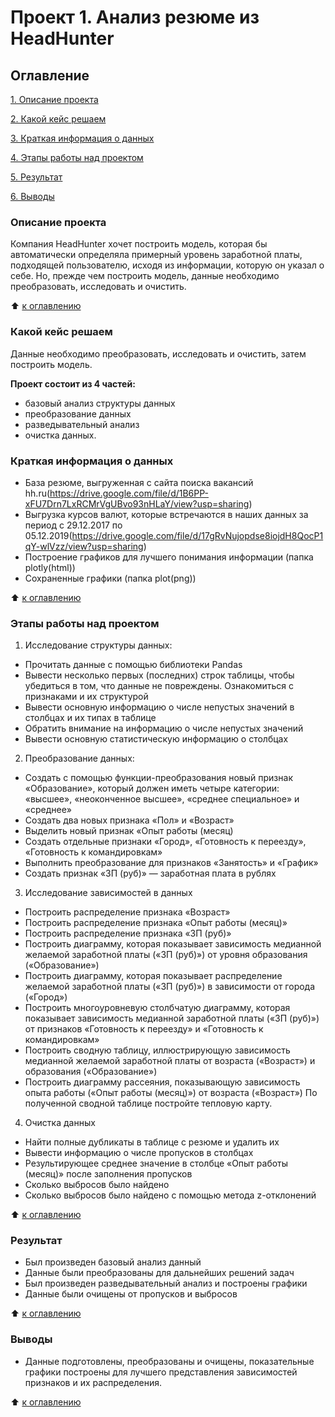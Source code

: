 # Проект 1. Анализ резюме из HeadHunter  

## Оглавление

[1. Описание проекта](https://github.com/Welle470/df-data-science/blob/master/project1/README.md#Описание-проекта)

[2. Какой кейс решаем](https://github.com/Welle470/df-data-science/blob/master/project1/README.md#Какой-кейс-решаем)

[3. Краткая информация о данных](https://github.com/Welle470/df-data-science/blob/master/project1/README.md#Краткая-информация-о-данных)

[4. Этапы работы над проектом](https://github.com/Welle470/df-data-science/blob/master/project1/README.md#Этапы-работы-над-проектом)

[5. Результат](https://github.com/Welle470/df-data-science/blob/master/project1/README.md#Результат)

[6. Выводы](https://github.com/Welle470/df-data-science/blob/master/project1/README.md#Выводы)

### Описание проекта

Компания HeadHunter хочет построить модель, которая бы автоматически определяла примерный уровень заработной платы, подходящей пользователю, исходя из информации, которую он указал о себе. Но, прежде чем построить модель, данные необходимо преобразовать, исследовать и очистить.


:arrow_up: [к оглавлению](https://github.com/Welle470/df-data-science/blob/master/project1/README.md#Оглавление)

### Какой кейс решаем

Данные необходимо преобразовать, исследовать и очистить, затем построить модель.

**Проект состоит из 4 частей:**
- базовый анализ структуры данных
- преобразование данных
- разведывательный анализ
- очистка данных.

### Краткая информация о данных
- База резюме, выгруженная с сайта поиска вакансий hh.ru(https://drive.google.com/file/d/1B6PP-xFU7Drn7LxRCMrVgUBvo93nHLaY/view?usp=sharing)
- Выгрузка курсов валют, которые встречаются в наших данных за период с 29.12.2017 по 05.12.2019(https://drive.google.com/file/d/17gRvNujopdse8iojdH8QocP1qY-wlVzz/view?usp=sharing)
- Построение графиков для лучшего понимания информации (папка plotly(html))
- Сохраненные графики (папка plot(png))


:arrow_up: [к оглавлению](https://github.com/Welle470/df-data-science/blob/master/project1/README.md#Оглавление)

### Этапы работы над проектом
1. Исследование структуры данных:
* Прочитать данные с помощью библиотеки Pandas
* Вывести несколько первых (последних) строк таблицы, чтобы убедиться в том, что данные не повреждены. Ознакомиться с признаками и их структурой
* Вывести основную информацию о числе непустых значений в столбцах и их типах в таблице
* Обратить внимание на информацию о числе непустых значений
* Вывести основную статистическую информацию о столбцах

2. Преобразование данных:
* Создать с помощью функции-преобразования новый признак «Образование», который должен иметь четыре категории: «высшее», «неоконченное высшее», «среднее специальное» и «среднее»
* Создать два новых признака «Пол» и «Возраст»
* Выделить новый признак «Опыт работы (месяц)
* Создать отдельные признаки «Город», «Готовность к переезду», «Готовность к командировкам»
* Выполнить преобразование для признаков «Занятость» и «График»
* Создать признак «ЗП (руб)» — заработная плата в рублях

3. Исследование зависимостей в данных
* Построить распределение признака «Возраст»
* Построить распределение признака «Опыт работы (месяц)»
* Построить распределение признака «ЗП (руб)»
* Построить диаграмму, которая показывает зависимость медианной желаемой заработной платы («ЗП (руб)») от уровня образования («Образование»)
* Построить диаграмму, которая показывает распределение желаемой заработной платы («ЗП (руб)») в зависимости от города («Город»)
* Построить многоуровневую столбчатую диаграмму, которая показывает зависимость медианной заработной платы («ЗП (руб)») от признаков «Готовность к переезду» и «Готовность к командировкам»
* Построить сводную таблицу, иллюстрирующую зависимость медианной желаемой заработной платы от возраста («Возраст») и образования («Образование»)
* Построить диаграмму рассеяния, показывающую зависимость опыта работы («Опыт работы (месяц)») от возраста («Возраст»)
По полученной сводной таблице постройте тепловую карту.

4. Очистка данных
* Найти полные дубликаты в таблице с резюме и удалить их
* Вывести информацию о числе пропусков в столбцах
* Результирующее среднее значение в столбце «Опыт работы (месяц)» после заполнения пропусков
* Сколько выбросов было найдено
* Сколько выбросов было найдено с помощью метода z-отклонений

:arrow_up: [к оглавлению](https://github.com/Welle470/df-data-science/blob/master/project1/README.md#Оглавление)

### Результат
* Был произведен базовый анализ данный
* Данные были преобразованы для дальнейших решений задач
* Был произведен разведывательный анализ и построены графики
* Данные были очищены от пропусков и выбросов

:arrow_up: [к оглавлению](https://github.com/Welle470/df-data-science/blob/master/project1/README.md#Оглавление)

### Выводы
* Данные подготовлены, преобразованы и очищены, показательные графики построены для лучшего представления зависимостей признаков и их распределения.

:arrow_up: [к оглавлению](https://github.com/Welle470/df-data-science/blob/master/project1/README.md#Оглавление)
